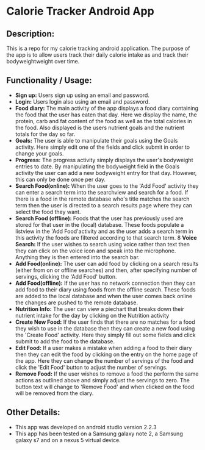 # Calorie Tracker Android App

## Description:
This is a repo for my calorie tracking android application. The purpose of the
 app is to allow users track their daily calorie intake as and track their
 bodyweightweight over time.

## Functionality / Usage:
* **Sign up:** Users sign up using an email and password.
* **Login:** Users login also using an email and password.
* **Food diary:** The main activity of the app displays a food diary containing
the food that the user has eaten that day. Here we display the name, the
protein, carb and fat content of the food as well as the total calories in the
food. Also displayed is the users  nutrient goals and the nutrient totals for
the day so far.
* **Goals:** The user is able to manipulate their goals using the Goals
activity. Here simply edit one of the fields and click submit in order to change
 your goals.
* **Progress:** The progress activity simply displays the user's bodyweight
entries to date. By manipulating the bodyweight field in the Goals activity
the user can add a new bodyweight entry for that day. However, this can only be
done once per day.
* **Search Food(online):** When the user goes to the 'Add Food' activity they
can enter a search term into the searchview and search for a food. If there is
a food in the remote database who's title matches the search term then the user
is directed to a search results page  where they can select the food they want.
* **Search Food (offline):** Foods that the user has previously used are stored
for that user in the (local) database. These foods populate a listview in the
'Add Food'activity and as the user adds a search term in this activity the
foods are filtered according to that search term.
8 **Voice Search:** If the user wishes to search using voice rather than text
then they can click on the voice icon and speak into the microphone. Anything
they is then entered into the search bar.
* **Add Food(online):** The user can add food by clicking on a search results
(either from on or offline searches) and then, after specifying number of
servings, clicking the 'Add Food' button.
* **Add Food(offline):** If the user has no network connection then they can
add food to their diary using foods from the offline search. These foods are
added to the local database and when the user comes back online the changes are
pushed to the remote database.
* **Nutrition Info:** The user can view a piechart that breaks down their
nutrient intake for the day by clicking on the Nutrition activity
* **Create New Food:** If the user finds that there are no matches for a food
they wish to use in the database then they can create a new food using the
'Create Food' activity. Here they simply fill out some fields and click submit
to add the food to the database.
* **Edit Food:** If a user makes a mistake when adding a food to their diary
then they can edit the food by clicking on the entry on the home page of the
app. Here they can change the number of servings of the food and click the
'Edit Food' button to adjust the number of servings.
* **Remove Food:** If the user wishes to remove a food the perform the same
actions as outlined above and simply adjust the servings to zero. The button
text will change to 'Remove Food' and when clicked on the food will be removed
from the diary.

## Other Details:
* This app was developed on android studio version 2.2.3
* This app has been tested on a Samsung galaxy note 2, a Samsung galaxy s7 and
on a nexus 5 virtual device. 
